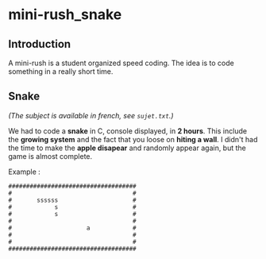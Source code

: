 # mini-rush_snake

## Introduction

A mini-rush is a student organized speed coding.
The idea is to code something in a really short time.

## Snake
*(The subject is available in french, see `sujet.txt`.)*

We had to code a **snake** in C, console displayed, in **2 hours**.
This include the **growing system** and the fact that you loose
on **hiting a wall**. I didn't had the time to make the **apple
disapear** and randomly appear again, but the game is almost
complete.

Example :

    ####################################
    #                                  #
    #       ssssss                     #
    #            s                     #
    #            s                     #
    #                                  #
    #                     a            #
    #                                  #
    #                                  #
    ####################################
